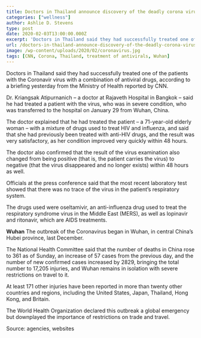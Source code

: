 ```yaml
---
title: Doctors in Thailand announce discovery of the deadly corona virus treatment
categories: ["wellness"]
author: Ashlie D. Stevens
type: post
date: 2020-02-03T13:00:00.000Z
excerpt: 'Doctors in Thailand said they had successfully treated one of the patients with the Coronavir virus with a combination of antiviral drugs, according to a briefing yesterday from the Ministry of Health reported by CNN.'
url: /doctors-in-thailand-announce-discovery-of-the-deadly-corona-virus-treatment/
image: /wp-content/uploads/2020/02/coronavirus.jpg
tags: [CNN, Corona, Thailand, treatment of antivirals, Wuhan]
---
```


Doctors in Thailand said they had successfully treated one of the patients with the Coronavir virus with a combination of antiviral drugs, according to a briefing yesterday from the Ministry of Health reported by CNN.

Dr. Kriangsak Atipurnanich – a doctor at Rajaveth Hospital in Bangkok – said he had treated a patient with the virus, who was in severe condition, who was transferred to the hospital on January 29 from Wuhan, China.

The doctor explained that he had treated the patient – a 71-year-old elderly woman – with a mixture of drugs used to treat HIV and influenza, and said that she had previously been treated with anti-HIV drugs, and the result was very satisfactory, as her condition improved very quickly within 48 hours.

The doctor also confirmed that the result of the virus examination also changed from being positive (that is, the patient carries the virus) to negative (that the virus disappeared and no longer exists) within 48 hours as well.

Officials at the press conference said that the most recent laboratory test showed that there was no trace of the virus in the patient’s respiratory system.

The drugs used were oseltamivir, an anti-influenza drug used to treat the respiratory syndrome virus in the Middle East (MERS), as well as lopinavir and ritonavir, which are AIDS treatments.

**Wuhan**
The outbreak of the Coronavirus began in Wuhan, in central China’s Hubei province, last December.

The National Health Committee said that the number of deaths in China rose to 361 as of Sunday, an increase of 57 cases from the previous day, and the number of new confirmed cases increased by 2829, bringing the total number to 17,205 injuries, and Wuhan remains in isolation with severe restrictions on travel to it.

At least 171 other injuries have been reported in more than twenty other countries and regions, including the United States, Japan, Thailand, Hong Kong, and Britain.

The World Health Organization declared this outbreak a global emergency but downplayed the importance of restrictions on trade and travel.

Source: agencies, websites
